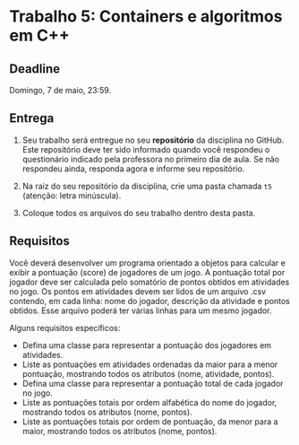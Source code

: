 # Trabalho 5: Containers e algoritmos em C++

## Deadline

Domingo, 7 de maio, 23:59.

## Entrega

 1. Seu trabalho será entregue no seu **repositório** da disciplina no GitHub. Este repositório deve ter sido informado quando você respondeu o questionário indicado pela professora no primeiro dia de aula. Se não respondeu ainda, responda agora e informe seu repositório.

 2. Na raiz do seu repositório da disciplina, crie uma pasta chamada `t5` (atenção: letra minúscula).

 3. Coloque todos os arquivos do seu trabalho dentro desta pasta.


## Requisitos

Você deverá desenvolver um programa orientado a objetos para calcular e exibir a pontuação (score) de jogadores de um jogo. A pontuação total por jogador deve ser calculada pelo somatório de pontos obtidos em atividades no jogo. Os pontos em atividades devem ser lidos de um arquivo .csv contendo, em cada linha: nome do jogador, descrição da atividade e pontos obtidos. Esse arquivo poderá ter várias linhas para um mesmo jogador.

Alguns requisitos específicos:
- Defina uma classe para representar a pontuação dos jogadores em atividades.
- Liste as pontuações em atividades ordenadas da maior para a menor pontuação, mostrando todos os atributos (nome, atividade, pontos).
- Defina uma classe para representar a pontuação total de cada jogador no jogo.
- Liste as pontuações totais por ordem alfabética do nome do jogador, mostrando todos os atributos (nome, pontos).
- Liste as pontuações totais por ordem de pontuação, da menor para a maior, mostrando todos os atributos (nome, pontos).


